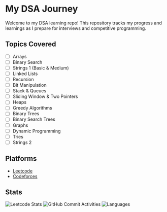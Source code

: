# My DSA Journey
Welcome to my DSA learning repo!
This repository tracks my progress and learnings as I prepare for interviews and competitive programming.

## Topics Covered
- [ ] Arrays
- [ ] Binary Search
- [ ] Strings 1 (Basic & Medium)
- [ ] Linked Lists
- [ ] Recursion
- [ ] Bit Manipulation
- [ ] Stack & Queues
- [ ] Sliding Window & Two Pointers
- [ ] Heaps
- [ ] Greedy Algorithms
- [ ] Binary Trees
- [ ] Binary Search Trees
- [ ] Graphs
- [ ] Dynamic Programming
- [ ] Tries
- [ ] Strings 2

## Platforms
- [Leetcode](https://leetcode.com/u/bhujade_ayush/)
- [Codeforces](https://codeforces.com/profile/bhujade_ayush)

## Stats
![Leetcode Stats](https://leetcard.jacoblin.cool/bhujade_ayush)
![GitHub Commit Activities](https://img.shields.io/github/commit-activity/m/bhujade-ayush/my-dsa-journey)
![Languages](https://img.shields.io/github/languages/top/bhujade-ayush/my-dsa-journey)
